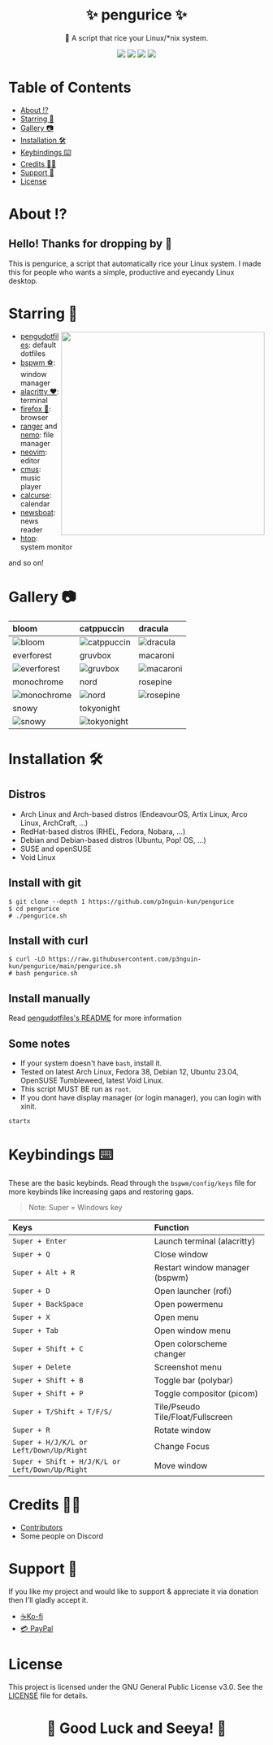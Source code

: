 <h1 align="center"><b>✨ pengurice ✨ </b></h1>
<p align="center">📜 A script that rice your Linux/*nix system.</p>

<p align="center">
    <a href="https://github.com/p3nguin-kun/pengurice/stargazers"><img src="https://img.shields.io/github/stars/p3nguin-kun/pengurice?style=for-the-badge&color=%23ff8989"></a>
    <a href="https://github.com/p3nguin-kun/pengurice/issues"><img src="https://img.shields.io/github/issues/p3nguin-kun/pengurice?style=for-the-badge&color=%23a978f6"></a>
    <a href="https://github.com/p3nguin-kun/pengurice/pulls"><img src="https://img.shields.io/github/issues-pr/p3nguin-kun/pengurice?style=for-the-badge&color=%23a978f6"></a>
    <a href="https://github.com/p3nguin-kun/pengurice/blob/main/LICENSE"><img src="https://img.shields.io/github/license/p3nguin-kun/pengurice?style=for-the-badge&color=%23f2ff8a"></a>
</p>

# **Table of Contents**
- [About ⁉️](#about-%EF%B8%8F)
- [Starring 🌠](#starring-)
- [Gallery 📷](#gallery-)
- [Installation 🛠️](#installation-%EF%B8%8F)
- [Keybindings ⌨️](#keybindings-%EF%B8%8F)
- [Credits 👨‍🔧](#credits-)
- [Support 💝](#support-)
- [License](#license)

# **About ⁉️**
## Hello! Thanks for dropping by 👋
This is pengurice, a script that automatically rice your Linux system. I made this for people who wants a simple, productive and eyecandy Linux desktop.

# **Starring 🌠**
<img src="https://i.imgur.com/cajwJ7I.png" align="right" width="400px">

- [pengudotfiles](https://github.com/p3nguin-kun/pengudotfiles): default dotfiles
- [bspwm ⚽](https://github.com/baskerville/bspwm): window manager
- [alacritty ❤️](https://alacritty.org/): terminal
- [firefox 🦊](https://www.mozilla.org/en-US/firefox/): browser
- [ranger](https://ranger.github.io/) and [nemo](https://github.com/linuxmint/nemo): file manager
- [neovim](https://neovim.io): editor
- [cmus](https://cmus.github.io/): music player
- [calcurse](https://www.calcurse.org/): calendar
- [newsboat](https://newsboat.org/): news reader
- [htop](https://htop.dev): system monitor

and so on!


# **Gallery 📷**
| bloom                                          | catppuccin                                     | dracula                                       |
| :--------------------------------------------- | :--------------------------------------------- | :-------------------------------------------- |
| ![bloom](https://i.imgur.com/m0F9ZsP.png)      | ![catppuccin](https://i.imgur.com/x2J3zFt.png) | ![dracula](https://i.imgur.com/tDZ8VmE.png)   |
| everforest                                     | gruvbox                                        | macaroni                                      |
| ![everforest](https://i.imgur.com/6SEhR5f.png) | ![gruvbox](https://i.imgur.com/K1GlJk8.png)    | ![macaroni](https://i.imgur.com/6ReXidY.png)  |
| monochrome                                     | nord                                           | rosepine                                      |
| ![monochrome](https://i.imgur.com/y3tnFkw.png) | ![nord](https://i.imgur.com/CmhW7Jb.png)       | ![rosepine](https://i.imgur.com/16Y0WZT.png)  |
| snowy                                          | tokyonight                                     |
| ![snowy](https://i.imgur.com/YnxsCFS.png)      | ![tokyonight](https://i.imgur.com/DgYvmt4.png) |

# **Installation 🛠️**
## Distros
- Arch Linux and Arch-based distros (EndeavourOS, Artix Linux, Arco Linux, ArchCraft, ...)
- RedHat-based distros (RHEL, Fedora, Nobara, ...)
- Debian and Debian-based distros (Ubuntu, Pop! OS, ...)
- SUSE and openSUSE
- Void Linux

## Install with git
```
$ git clone --depth 1 https://github.com/p3nguin-kun/pengurice
$ cd pengurice
# ./pengurice.sh
```

## Install with curl
```
$ curl -LO https://raw.githubusercontent.com/p3nguin-kun/pengurice/main/pengurice.sh
# bash pengurice.sh
```

## Install manually
Read [pengudotfiles's README](https://github.com/p3nguin-kun/pengudotfiles) for more information

## Some notes
- If your system doesn't have `bash`, install it.
- Tested on latest Arch Linux, Fedora 38, Debian 12, Ubuntu 23.04, OpenSUSE Tumbleweed, latest Void Linux.
- This script MUST BE run as `root`.
- If you dont have display manager (or login manager), you can login with xinit.
```
startx
```

# **Keybindings ⌨️**
These are the basic keybinds. Read through the `bspwm/config/keys` file for more keybinds like increasing gaps and restoring gaps.
> Note: Super = Windows key

| Keys                                              | Function                          |
| :------------------------------------------------ | :-------------------------------- |
| `Super + Enter`                                   | Launch terminal (alacritty)       |
| `Super + Q`                                       | Close window                      |
| `Super + Alt + R`                                 | Restart window manager (bspwm)    |
| `Super + D`                                       | Open launcher (rofi)              |
| `Super + BackSpace`                               | Open powermenu                    |
| `Super + X`                                       | Open menu                         |
| `Super + Tab`                                     | Open window menu                  |
| `Super + Shift + C`                               | Open colorscheme changer          |
| `Super + Delete`                                  | Screenshot menu                   |
| `Super + Shift + B`                               | Toggle bar (polybar)              |
| `Super + Shift + P`                               | Toggle compositor (picom)         |
| `Super + T/Shift + T/F/S/`                        | Tile/Pseudo Tile/Float/Fullscreen |
| `Super + R`                                       | Rotate window                     |
| `Super + H/J/K/L or Left/Down/Up/Right`           | Change Focus                      |
| `Super + Shift + H/J/K/L or Left/Down/Up/Right`   | Move window                       |

# **Credits 👨‍🔧**
- [Contributors](https://github.com/p3nguin-kun/pengurice/graphs/contributors)
- Some people on Discord

# **Support 💝**
If you like my project and would like to support & appreciate it via donation then I'll gladly accept it.
- [☕Ko-fi](https://ko-fi.com/p3nguinkun)
- [💳 PayPal](https://paypal.me/p3nguinkun)

# **License**
This project is licensed under the GNU General Public License v3.0. See the [LICENSE](LICENSE) file for details.

<h1 align="center"><b>🌟 Good Luck and Seeya! 🌟</b></h1>

